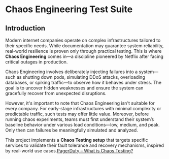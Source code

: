 # Chaos Engineering Test Suite

## Introduction

Modern internet companies operate on complex infrastructures tailored to their specific needs. While documentation may guarantee system reliability, real-world resilience is proven only through practical testing. This is where **Chaos Engineering** comes in—a discipline pioneered by Netflix after facing critical outages in production.

Chaos Engineering involves deliberately injecting failures into a system—such as shutting down pods, simulating DDoS attacks, overloading databases, or spiking traffic—to observe how it behaves under stress. The goal is to uncover hidden weaknesses and ensure the system can gracefully recover from unexpected disruptions.

However, it's important to note that Chaos Engineering isn't suitable for every company. For early-stage infrastructures with minimal complexity or predictable traffic, such tests may offer little value. Moreover, before running chaos experiments, teams must first understand their system’s baseline behavior under various load conditions—low, medium, and peak. Only then can failures be meaningfully simulated and analyzed.

This project implements a **Chaos Testing setup** that targets specific services to validate their fault tolerance and recovery mechanisms, inspired by real-world use cases.[PagerDuty – What is Chaos Testing?](https://www.pagerduty.com/resources/engineering/learn/what-is-chaos-testing/)
